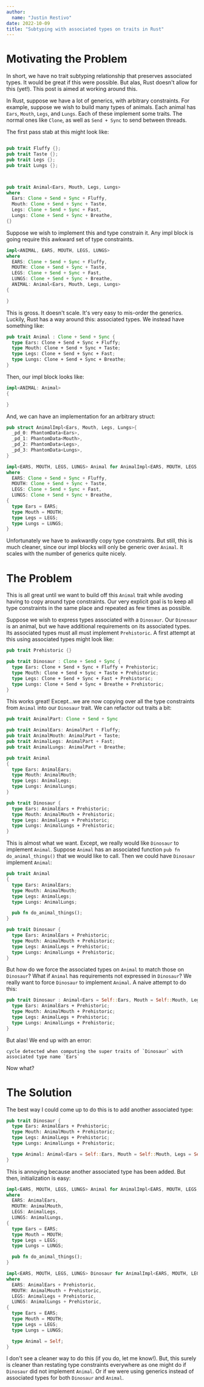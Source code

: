 ```yaml
---
author:
  name: "Justin Restivo"
date: 2022-10-09
title: "Subtyping with associated types on traits in Rust"
---
```


# Motivating the Problem

In short, we have no trait subtyping relationship that preserves associated types. It would be great if this were possible. But alas, Rust doesn't allow for this (yet!). This post is aimed at working around this.

In Rust, suppose we have a lot of generics, with arbitrary constraints. For example, suppose we wish to build many types of animals. Each animal has `Ears`, `Mouth`, `Legs`, and `Lungs`. Each of these implement some traits. The normal ones like `Clone`, as well as `Send + Sync` to send between threads.

The first pass stab at this might look like:

```rust

pub trait Fluffy {};
pub trait Taste {};
pub trait Legs {};
pub trait Lungs {};



pub trait Animal<Ears, Mouth, Legs, Lungs>
where
  Ears: Clone + Send + Sync + Fluffy,
  Mouth: Clone + Send + Sync + Taste,
  Legs: Clone + Send + Sync + Fast,
  Lungs: Clone + Send + Sync + Breathe,
{}

```

Suppose we wish to implement this and type constrain it. Any impl block is going require this awkward set of type constraints.

```rust
impl<ANIMAL, EARS, MOUTH, LEGS, LUNGS>
where
  EARS: Clone + Send + Sync + Fluffy,
  MOUTH: Clone + Send + Sync + Taste,
  LEGS: Clone + Send + Sync + Fast,
  LUNGS: Clone + Send + Sync + Breathe,
  ANIMAL: Animal<Ears, Mouth, Legs, Lungs>
{

}
```

This is gross. It doesn't scale. It's very easy to mis-order the generics. Luckily, Rust has a way around this: associated types. We instead have something like:

```rust
pub trait Animal : Clone + Send + Sync {
  type Ears: Clone + Send + Sync + Fluffy;
  type Mouth: Clone + Send + Sync + Taste;
  type Legs: Clone + Send + Sync + Fast;
  type Lungs: Clone + Send + Sync + Breathe;
}
```

Then, our impl block looks like:

```rust
impl<ANIMAL: Animal>
{

}
```

And, we can have an implementation for an arbitrary struct:

```rust
pub struct AnimalImpl<Ears, Mouth, Legs, Lungs>{
  _pd_0: PhantomData<Ears>,
  _pd_1: PhantomData<Mouth>,
  _pd_2: PhantomData<Legs>,
  _pd_3: PhantomData<Lungs>,
}

impl<EARS, MOUTH, LEGS, LUNGS> Animal for AnimalImpl<EARS, MOUTH, LEGS, LUNGS>
where
  EARS: Clone + Send + Sync + Fluffy,
  MOUTH: Clone + Send + Sync + Taste,
  LEGS: Clone + Send + Sync + Fast,
  LUNGS: Clone + Send + Sync + Breathe,
{
  type Ears = EARS;
  type Mouth = MOUTH;
  type Legs = LEGS;
  type Lungs = LUNGS;
}
```

Unfortunately we have to awkwardly copy type constraints. But still, this is much cleaner, since our impl blocks will only be generic over `Animal`. It scales with the number of generics quite nicely.

# The Problem

This is all great until we want to build off this `Animal` trait while avoding having to copy around type constraints. Our very explicit goal is to keep all type constraints in the same place and repeated as few times as possible.

Suppose we wish to express types associated with a `Dinosaur`. Our `Dinosaur` is an animal, but we have additional requirements on its associated types. Its associated types must all must implement `Prehistoric`. A first attempt at this using associated types might look like:

```rust
pub trait Prehistoric {}

pub trait Dinosaur : Clone + Send + Sync {
  type Ears: Clone + Send + Sync + Fluffy + Prehistoric;
  type Mouth: Clone + Send + Sync + Taste + Prehistoric;
  type Legs: Clone + Send + Sync + Fast + Prehistoric;
  type Lungs: Clone + Send + Sync + Breathe + Prehistoric;
}
```

This works great! Except...we are now copying over all the type constraints from `Animal` into our `Dinosaur` trait. We can refactor out traits a bit:

```rust
pub trait AnimalPart: Clone + Send + Sync

pub trait AnimalEars: AnimalPart + Fluffy;
pub trait AnimalMouth: AnimalPart + Taste;
pub trait AnimalLegs: AnimalPart + Fast;
pub trait AnimalLungs: AnimalPart + Breathe;

pub trait Animal
{
  type Ears: AnimalEars;
  type Mouth: AnimalMouth;
  type Legs: AnimalLegs;
  type Lungs: AnimalLungs;
}

pub trait Dinosaur {
  type Ears: AnimalEars + Prehistoric;
  type Mouth: AnimalMouth + Prehistoric;
  type Legs: AnimalLegs + Prehistoric;
  type Lungs: AnimalLungs + Prehistoric;
}
```

This is almost what we want. Except, we really would like `Dinosaur` to implement `Animal`. Suppose `Animal` has an associated function `pub fn do_animal_things()` that we would like to call. Then we could have `Dinosaur` implement `Animal`:



```rust
pub trait Animal
{
  type Ears: AnimalEars;
  type Mouth: AnimalMouth;
  type Legs: AnimalLegs;
  type Lungs: AnimalLungs;

  pub fn do_animal_things();
}

pub trait Dinosaur {
  type Ears: AnimalEars + Prehistoric;
  type Mouth: AnimalMouth + Prehistoric;
  type Legs: AnimalLegs + Prehistoric;
  type Lungs: AnimalLungs + Prehistoric;
}
```


But how do we force the associated types on `Animal` to match those on `Dinosaur`? What if `Animal` has requirements not expressed in `Dinosaur`? We really want to force `Dinosaur` to implement `Animal`. A naive attempt to do this:


```rust
pub trait Dinosaur : Animal<Ears = Self::Ears, Mouth = Self::Mouth, Legs = Self::Legs, Lungs = Self::Lungs>{
  type Ears: AnimalEars + Prehistoric;
  type Mouth: AnimalMouth + Prehistoric;
  type Legs: AnimalLegs + Prehistoric;
  type Lungs: AnimalLungs + Prehistoric;
}
```

But alas! We end up with an error:

```
cycle detected when computing the super traits of `Dinosaur` with associated type name `Ears`
```

Now what?

# The Solution

The best way I could come up to do this is to add another associated type:

```rust
pub trait Dinosaur {
  type Ears: AnimalEars + Prehistoric;
  type Mouth: AnimalMouth + Prehistoric;
  type Legs: AnimalLegs + Prehistoric;
  type Lungs: AnimalLungs + Prehistoric;

  type Animal: Animal<Ears = Self::Ears, Mouth = Self::Mouth, Legs = Self::Legs, Lungs = Self::Lungs>
}
```

This is annoying because another associated type has been added. But then, initialization is easy:


```rust
impl<EARS, MOUTH, LEGS, LUNGS> Animal for AnimalImpl<EARS, MOUTH, LEGS, LUNGS>
where
  EARS: AnimalEars,
  MOUTH: AnimalMouth,
  LEGS: AnimalLegs,
  LUNGS: AnimalLungs,
{
  type Ears = EARS;
  type Mouth = MOUTH;
  type Legs = LEGS;
  type Lungs = LUNGS;

  pub fn do_animal_things();
}

impl<EARS, MOUTH, LEGS, LUNGS> Dinosaur for AnimalImpl<EARS, MOUTH, LEGS, LUNGS>
where
  EARS: AnimalEars + Prehistoric,
  MOUTH: AnimalMouth + Prehistoric,
  LEGS: AnimalLegs + Prehistoric,
  LUNGS: AnimalLungs + Prehistoric,
{
  type Ears = EARS;
  type Mouth = MOUTH;
  type Legs = LEGS;
  type Lungs = LUNGS;

  type Animal = Self;
}

```

I don't see a cleaner way to do this (if you do, let me know!). But, this surely is cleaner than restating type constraints everywhere as one might do if `Dinosaur` did not implement `Animal`. Or if we were using generics instead of associated types for both `Dinosaur` and `Animal`.
